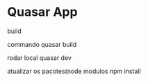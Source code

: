 # Quasar App
build

commando 
quasar build


rodar local
quasar dev

atualizar os pacotes(node  modulos
npm install
